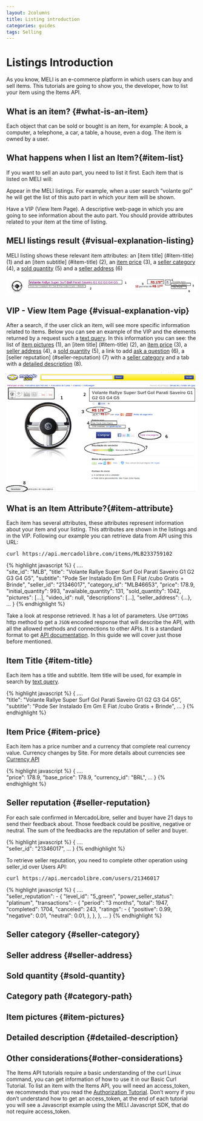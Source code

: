 ```yaml
---
layout: 2columns
title: Listing introduction
categories: guides
tags: Selling
---
```


# Listings Introduction

As you know, MELI is an e-commerce platform in which users can buy and sell items. This tutorials are going to show you, the developer, how to list your item using the Items API.


## What is an item? {#what-is-an-item}

Each object that can be sold or bought is an item, for example: A book, a computer, a telephone, a car, a table, a house, even a dog. The item is owned by a user.

## What happens when I list an Item?{#item-list}

If you want to sell an auto part, you need to list it first. Each item that is listed on MELI will:

Appear in the MELI listings. For example, when a user search “volante gol” he will get the list of this auto part in which your item will be shown.

Have a VIP (View Item Page). A descriptive web-page in which you are going to see information about the auto part.
You should provide attributes related to your item at the time of listing.


## MELI listings result {#visual-explanation-listing}

MELI listing shows these relevant item attributes: an [item title] (#item-title) (1) and an [item subtitle] (#item-title) (2), an [item price](#item-price) (3), a [seller category](#seller-category) (4), a [sold quantity](#sold-quantity) (5) and a [seller address](#seller-address) (6)


![meli listing](/images/meli-listing.png)

## VIP - View Item Page {#visual-explanation-vip}

After a search, if the user click an item, will see more specific information related to items. Below you can see an example of the VIP and the elements returned by a request such a [text query](/search-by-text-query). In this information you can see: the list of [item pictures](#item-pictures) (1), an [item title] (#item-title) (2), 
 an [item price](#item-price) (3), a [seller address](#seller-address) (4), a [sold quantity](#sold-quantity) (5), a link to add [ask a question](/ask-a-question) (6), a [seller reputation] (#seller-reputation) (7) with a [seller category](#seller-category) and a tab with a [detailed description](#detailed-decription) (8). 

![vip](/images/vip.png)

## What is an Item Attribute?{#item-attribute}

Each item has several attributes, these attributes represent information about your item and your listing. This attributes are shown in the listings and in the VIP. Following our example you can retrieve data from API using this URL:

<pre class="terminal">
curl https://api.mercadolibre.com/items/MLB233759102
</pre>

{% highlight javascript %} 
{
  .... 	
  "site_id": "MLB",
  "title": "Volante Rallye Super Surf Gol Parati Saveiro G1 G2 G3 G4 G5",
  "subtitle": "Pode Ser Instalado Em Gm E Fiat /cubo Gratis + Brinde",
  "seller_id": "21346017",
  "category_id": "MLB46653",
  "price": 178.9,
  "initial_quantity": 993,
  "available_quantity": 131,
  "sold_quantity": 1042,
  "pictures": [...],
  "video_id": null,
  "descriptions": [...],
  "seller_address": {...},
  ...
}
{% endhighlight %}

Take a look at response retrieved. It has a lot of parameters. Use <code>OPTIONS</code> http method to get a <code>JSON</code> encoded response that will describe the API, with all the allowed methods and connections to other APIs. It is a standard format to get [API documentation](/design-considerations/#options).
In this guide we will cover just those before mentioned.


## Item Title {#item-title}

Each item has a title and subtitle. Item title will be used, for example in search by [text query](/search-by-text-query).

{% highlight javascript %} 
{
  .... 	
  "title": "Volante Rallye Super Surf Gol Parati Saveiro G1 G2 G3 G4 G5",
  "subtitle": "Pode Ser Instalado Em Gm E Fiat /cubo Gratis + Brinde",
  ...
}
{% endhighlight %}

## Item Price {#item-price}

Each item has a price number and a currency that complete real currency value. Currency changes by Site. For more details about currencies see [Currency API](/guide-appendix/#currencies-api)

{% highlight javascript %} 
{
  .... 	
  "price": 178.9,
  "base_price": 178.9,
  "currency_id": "BRL",
  ...
}
{% endhighlight %}

## Seller reputation {#seller-reputation}

For each sale confirmed in MercadoLibre, seller and buyer have 21 days to send their feedback about. Those feedback could be positive, negative or neutral. The sum of the feedbacks are the reputation of seller and buyer. 

{% highlight javascript %} 
{
  .... 	
  "seller_id": "21346017",
  ...
}
{% endhighlight %}

To retrieve seller reputation, you need to complete other operation using seller_id over Users API:

<pre class="terminal">
curl https://api.mercadolibre.com/users/21346017
</pre>

{% highlight javascript %} 
{
  .... 	
 "seller_reputation": - {
    "level_id": "5_green",
    "power_seller_status": "platinum",
    "transactions": - {
      "period": "3 months",
      "total": 1947,
      "completed": 1704,
      "canceled": 243,
      "ratings": - {
        "positive": 0.99,
        "negative": 0.01,
        "neutral": 0.01,
      },
    },
  },
  ...
}
{% endhighlight %}


## Seller category {#seller-category}



## Seller address {#seller-address}

## Sold quantity {#sold-quantity}

## Category path {#category-path}

## Item pictures {#item-pictures}

## Detailed description {#detailed-description}




## Other considerations{#other-considerations}

The Items API tutorials require a basic understanding of the curl Linux command, you can get information of how to use it in our Basic Curl Tutorial.
To list an item with the Items API, you will need an access_token, we recommends that you read the [Authorization Tutorial](../authentication-and-authorization).
Don’t worry if you don’t understand how to get an access_token, at the end of each tutorial you will see a Javascript example using the MELI Javascript SDK, that do not require access_token.
